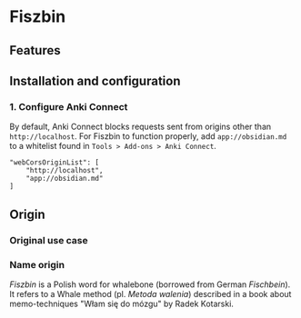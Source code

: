 # Fiszbin

## Features

## Installation and configuration

### 1. Configure Anki Connect

By default, Anki Connect blocks requests sent from origins other than `http://localhost`. For Fiszbin to function properly, add `app://obsidian.md` to a whitelist found in `Tools > Add-ons > Anki Connect`.

```
"webCorsOriginList": [
    "http://localhost",
    "app://obsidian.md"
]
```

## Origin

### Original use case

### Name origin

_Fiszbin_ is a Polish word for whalebone (borrowed from German _Fischbein_). It refers to a Whale method (pl. _Metoda walenia_) described in a book about memo-techniques "Włam się do mózgu" by Radek Kotarski.
